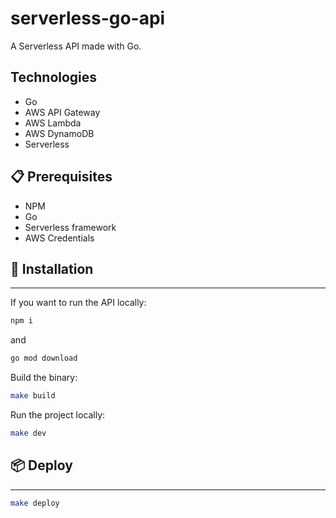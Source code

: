# serverless-go-api

A Serverless API made with Go.

## Technologies

- Go
- AWS API Gateway
- AWS Lambda
- AWS DynamoDB
- Serverless

## 📋 Prerequisites

- NPM
- Go
- Serverless framework
- AWS Credentials

## 🔧 Installation

---

If you want to run the API locally:

```sh
npm i
```

and

```sh
go mod download
```

Build the binary:

```sh
make build
```

Run the project locally:

```sh
make dev
```

## 📦 Deploy

---

```sh
make deploy
```